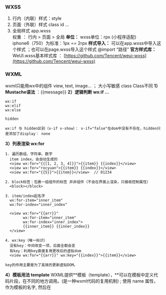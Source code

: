 ### WXSS
1. 行内（内联）样式：style  
2. 页面（外联）样式 class id …  
3. 全局样式 app.wxss  
权重 ： 行内 > 页面 > 全局
**单位：**
wxss单位：rpx (小程序适配)  
iphone6（750）为标准：1px == 2rpx
**样式导入：**
可以在app.wxss中导入这个样式 ；也可以在page.wxss导入这个样式
@import “路径”
**官方样式库：**
WeUI.wxss基本样式库 ： [https://github.com/Tencent/weui-wxss](https://github.com/Tencent/weui-wxss)
### WXML
wxml只能用wx中的组件 view, text, image… ； 大小写敏感 class Class不同
**1）Mustache语法** ：{{message}}
**2）逻辑判断 wx:if …**
```vue
wx:if
wx:elif
wx:else

hidden

wx:if 与 hidden区别（v-if v-show）： v-if="false"在dom中没有不存在，hidden只是添加了display： none
```
**3）列表渲染 wx:for**
```vue
1. 遍历数组、字符串、数字
  item index，会自动生成的
  <view wx:for="{{[1, 2, 3, 4]}}">{{item}} {{index}}</view>
  <view wx:for="rocyuan">{{item}} {{index}}</view>
  <view wx:for="{{5}}">{{item}}</view>  // 01234

2. block标签：包裹一组组件的标签 并非组件（不会在界面上渲染，只接收控制属性）
  <block></block>

3. item/index起名字
  wx:for-item="inner_item"
  wx:for-index="inner_index"

  <view wx:for="{{arr}}" 
        wx:for-item="inner_item"
        wx:for-index="inner_index">
        {{inner_item}} {{inner_index}}
  </view>

4. wx:key（唯一标识）
  没有key：中间改变一项，后面全都会变
  有key：利用key直接复用更改后的虚拟dom
  <view wx:for="{{arr}}" wx:key="{{index}}">{{item}}</view>

key的作用主要是为了高效的更新虚拟DOM。
```
**4）模板用法 template**
WXML提供**模板（template），**可以在模板中定义代码片段，在不同的地方调用。(是一种wxml代码的复用机制) ;
使用 name 属性，作为模板的名字, 然后在 <template/> 内定义代码片段
```vue
<!-- 
  基本使用
  template包裹的内容,没有被使用，是不会被渲染的
  使用 is="name"
 -->
<template name="content">
  <button>按钮</button>
  <view>哈哈</view>
</template>
<template is="content"></template>
<template is="content"></template>
<!-- 带数据 -->
<template name="content">
  <button>{{btnText}}</button>
  <view>{{content}}</view>
</template>
<template is="content" data="{{btnText: "按钮", content: "哈哈哈"}}"></template>
<template is="content" data="{{btnText: "按钮", content: "哈哈哈"}}"></template>
```
**5）wxml的引入**
```vue
<!-- 
  1）import: 
    主要导入template
    不可以多个连接导入
  2）include:
    将wxml中的公共组件抽取到一个文件中导入
    不能导入template、wxs，可以多个连接导入
 -->
 <import src="template.wxml"/>
 <include src="page.wxml"/>
```
### WXS
[https://developers.weixin.qq.com/miniprogram/dev/reference/wxs/](https://developers.weixin.qq.com/miniprogram/dev/reference/wxs/)
WXS（WeiXin Script）是小程序的一套脚本语言，结合 WXML，可以构建出页面的结构。
WXS 与 JavaScript 是不同的语言，有自己的语法，并不和 JavaScript 一致。
以上摘自官方文档，但个人觉得 基本一致
**为什么要用wxs？**
在WXML中是不能直接调用Page、Component中定义的方法的；
但某些情况, 我们希望使用方法来处理WXML中的数据(类似于Vue中的过滤器)，这个时候就使用WXS了。
**wxs写法**
1） 写在<wxs>标签中
```vue
  <wxs module="info">
  //js代码
  var message = "消息"
  var name = "rocyuan"
  //wxml中就可以使用此方法
  var add = function(a, b){
    return a+b
  }

  module.exports = {
    message: message,
    name: name,
    add: add
  }
</wxs>
<view>{{info.message}}</view>
<view>{{info.name}}</view>
<view>{{info.add(1,2)}}</view>
```
2）写在以.wxs结尾的文件中
```vue
<!-- 不能使用绝对路径的，必须相对路径 -->
<wxs src="../../wxs/info.wxs" module="info" />
<view>{{info.message}}</view>
<view>{{info.name}}</view>
<view>{{info.add(1,2)}}</view>
```
